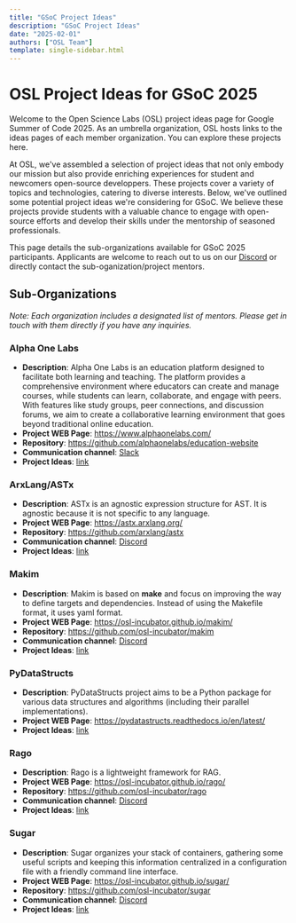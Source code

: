 ```yaml
---
title: "GSoC Project Ideas"
description: "GSoC Project Ideas"
date: "2025-02-01"
authors: ["OSL Team"]
template: single-sidebar.html
---
```


# OSL Project Ideas for GSoC 2025

Welcome to the Open Science Labs (OSL) project ideas page for Google Summer of
Code 2025. As an umbrella organization, OSL hosts links to the ideas pages of
each member organization. You can explore these projects here.

At OSL, we've assembled a selection of project ideas that not only embody our
mission but also provide enriching experiences for student and newcomers
open-source developpers. These projects cover a variety of topics and
technologies, catering to diverse interests. Below, we've outlined some
potential project ideas we're considering for GSoC. We believe these projects
provide students with a valuable chance to engage with open-source efforts and
develop their skills under the mentorship of seasoned professionals.

This page details the sub-organizations available for GSoC 2025 participants.
Applicants are welcome to reach out to us on our
[Discord](https://opensciencelabs.org/discord) or directly contact the
sub-oganization/project mentors.

## Sub-Organizations

_Note: Each organization includes a designated list of mentors. Please get in
touch with them directly if you have any inquiries._

<!--
### AnamnesisAI

- **Description**: AnamnesisAI is a project focused on extracting anamnesis in
  FHIR format from text.
- **Project WEB Page**: <https://osl-incubator.github.io/anamnesis.ai/>
- **Project Ideas**:
  [link](https://github.com/osl-incubator/anamnesis.ai/wiki/Project-Ideas)
-->

### Alpha One Labs

- **Description**: Alpha One Labs is an education platform designed to
  facilitate both learning and teaching. The platform provides a comprehensive
  environment where educators can create and manage courses, while students can
  learn, collaborate, and engage with peers. With features like study groups,
  peer connections, and discussion forums, we aim to create a collaborative
  learning environment that goes beyond traditional online education.
- **Project WEB Page**: <https://www.alphaonelabs.com/>
- **Repository**: <https://github.com/alphaonelabs/education-website>
- **Communication channel**:
  [Slack](https://join.slack.com/t/alphaonelabs/shared_invite/zt-7dvtocfr-1dYWOL0XZwEEPUeWXxrB1A)
- **Project Ideas**:
  [link](https://github.com/alphaonelabs/education-website/wiki/GSOC-2025-Ideas-Refined)

### ArxLang/ASTx

- **Description**: ASTx is an agnostic expression structure for AST. It is
  agnostic because it is not specific to any language.
- **Project WEB Page**: <https://astx.arxlang.org/>
- **Repository**: <https://github.com/arxlang/astx>
- **Communication channel**: [Discord](https://arxlang.org/discord)
- **Project Ideas**: [link](https://github.com/arxlang/astx/wiki/Project-Ideas)

<!--
### ArxLang/IRx

- **Description**: IRx aims to provide a translator to LLVM-IR from ASTx
  objects. IRx uses llvmlite in order to generate LLVM-IR source and binary
  generation.
- **Project WEB Page**: <https://irx.arxlang.org/>
- **Repository**: <https://github.com/arxlang/irx>
- **Communication channel**: [Discord](https://arxlang.org/discord)
- **Project Ideas**: [link](https://github.com/arxlang/irx/wiki/Project-Ideas)

-->

### Makim

- **Description**: Makim is based on **make** and focus on improving the way to
  define targets and dependencies. Instead of using the Makefile format, it uses
  yaml format.
- **Project WEB Page**: <https://osl-incubator.github.io/makim/>
- **Repository**: <https://github.com/osl-incubator/makim>
- **Communication channel**: [Discord](https://opensciencelabs.org/discord)
- **Project Ideas**:
  [link](https://github.com/osl-incubator/makim/wiki/Project-Ideas)

### PyDataStructs

- **Description**: PyDataStructs project aims to be a Python package for various
  data structures and algorithms (including their parallel implementations).
- **Project WEB Page**: <https://pydatastructs.readthedocs.io/en/latest/>
- **Project Ideas**:
  [link](https://github.com/codezonediitj/pydatastructs/wiki/Google-Summer-of-Code-Project-Ideas)

### Rago

- **Description**: Rago is a lightweight framework for RAG.
- **Project WEB Page**: <https://osl-incubator.github.io/rago/>
- **Repository**: <https://github.com/osl-incubator/rago>
- **Communication channel**: [Discord](https://opensciencelabs.org/discord)
- **Project Ideas**:
  [link](https://github.com/osl-incubator/rago/wiki/Project-Ideas)

<!--
### SciCookie

- **Description**: SciCookie creates new python project's structure from an
  opinionated project template.
- **Project WEB Page**: <https://osl-incubator.github.io/scicookie>
- **Repository**: <https://github.com/osl-incubator/scicookie>
- **Communication channel**: [Discord](https://opensciencelabs.org/discord)
- **Project Ideas**:
  [link](https://github.com/osl-incubator/scicookie/wiki/Project-Ideas)
-->

### Sugar

- **Description**: Sugar organizes your stack of containers, gathering some
  useful scripts and keeping this information centralized in a configuration
  file with a friendly command line interface.
- **Project WEB Page**: <https://osl-incubator.github.io/sugar/>
- **Repository**: <https://github.com/osl-incubator/sugar>
- **Communication channel**: [Discord](https://opensciencelabs.org/discord)
- **Project Ideas**:
  [link](https://github.com/osl-incubator/sugar/wiki/Project-Ideas)
